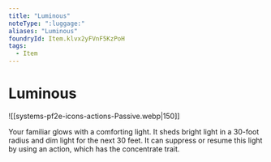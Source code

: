 ```yaml
---
title: "Luminous"
noteType: ":luggage:"
aliases: "Luminous"
foundryId: Item.klvx2yFVnF5KzPoH
tags:
  - Item
---
```


# Luminous
![[systems-pf2e-icons-actions-Passive.webp|150]]

Your familiar glows with a comforting light. It sheds bright light in a 30-foot radius and dim light for the next 30 feet. It can suppress or resume this light by using an action, which has the concentrate trait.
